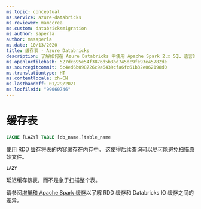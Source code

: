 ```yaml
---
ms.topic: conceptual
ms.service: azure-databricks
ms.reviewer: mamccrea
ms.custom: databricksmigration
ms.author: saperla
author: mssaperla
ms.date: 10/13/2020
title: 缓存表 - Azure Databricks
description: 了解如何在 Azure Databricks 中使用 Apache Spark 2.x SQL 语言的 CACHE TABLE 语法。
ms.openlocfilehash: 527dc695e54f3876d5b3bd745dc9fe93e45782de
ms.sourcegitcommit: 5c4ed6b098726c9a6439cfa6fc61b32e062198d0
ms.translationtype: HT
ms.contentlocale: zh-CN
ms.lasthandoff: 01/29/2021
ms.locfileid: "99060746"
---
```

# <a name="cache-table"></a>缓存表

```sql
CACHE [LAZY] TABLE [db_name.]table_name
```

使用 RDD 缓存将表的内容缓存在内存中。 这使得后续查询可以尽可能避免扫描原始文件。

**``LAZY``**

延迟缓存该表，而不是急于扫描整个表。

请参阅[增量和 Apache Spark 缓存](../../../../delta/optimizations/delta-cache.md#delta-and-rdd-cache-comparison)以了解 RDD 缓存和 Databricks IO 缓存之间的差异。
